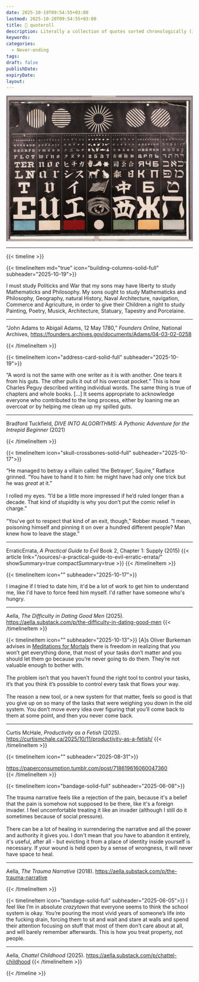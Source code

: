 ```yaml
---
date: 2025-10-19T09:54:55+03:00
lastmod: 2025-10-20T09:54:55+03:00
title: 💬 quoteroll
description: Literally a collection of quotes sorted chronologically (i.e. when found, newest to oldest). Based mostly on vibes, commentary (usually) not included
keywords:
categories:
  - Never-ending
tags:
draft: false
publishDate:
expiryDate:
layout:
---
```


![](feature.jpg "Image sourced from the Public Domain Image Archive / US National Library of Medicine. URL: https://pdimagearchive.org/images/28b99dfa-4475-4f51-9fae-8cbd27fb1391")

---

{{< timeline >}}

{{< timelineItem md="true" icon="building-columns-solid-full" subheader="2025-10-19">}}

I must study Politicks and War that my sons may have liberty to study Mathematicks and Philosophy. My sons ought to study Mathematicks and Philosophy, Geography, natural History, Naval Architecture, navigation, Commerce and Agriculture, in order to give their Children a right to study Painting, Poetry, Musick, Architecture, Statuary, Tapestry and Porcelaine.
<br>
<hr>
“John Adams to Abigail Adams, 12 May 1780,” <i>Founders Online</i>, National Archives, <a href="https://founders.archives.gov/documents/Adams/04-03-02-0258">https://founders.archives.gov/documents/Adams/04-03-02-0258</a> 

{{< /timelineItem >}}


{{< timelineItem icon="address-card-solid-full" subheader="2025-10-19">}}

“A word is not the same with one writer as it is with another. One tears it from his guts. The other pulls it out of his overcoat pocket.” This is how Charles Peguy described writing individual words. The same thing is true of chapters and whole books. [...] It seems appropriate to acknowledge everyone who contributed to the long process, either by loaning me an overcoat or by helping me clean up my spilled guts.
<hr>
Bradford Tuckfield, <i>DIVE INTO ALGORITHMS: A Pythonic Adventure for the Intrepid Beginner</i> (2021)

{{< /timelineItem >}}


{{< timelineItem icon="skull-crossbones-solid-full" subheader="2025-10-17">}}

“He managed to betray a villain called ‘the Betrayer’, Squire,” Ratface grinned. “You have to hand it to him: he might have had only one trick but he was <i>great</i> at it.”
<br>
<br>
I rolled my eyes. “I’d be a little more impressed if he’d ruled longer than a decade. That kind of stupidity is why you don’t put the comic relief in charge.”
<br>
<br>
“You’ve got to respect that kind of an exit, though,” Robber mused. “I mean, poisoning himself and pinning it on over a hundred different people? Man knew how to leave the stage.”
<br>
<hr>
ErraticErrata, <i>A Practical Guide to Evil</i> Book 2, Chapter 1: Supply (2015)
{{< article link="/sources/-a-practical-guide-to-evil-erratic-errata/" showSummary=true compactSummary=true >}}
{{< /timelineItem >}}


{{< timelineItem icon="" subheader="2025-10-17">}}

I imagine if I tried to date him, it'd be a lot of work to get him to understand me, like I'd have to force feed him myself. I'd rather have someone who's hungry. 
<hr>
Aella, <i>The Difficulty in Dating Good Men</i> (2025). <a href="https://aella.substack.com/p/the-difficulty-in-dating-good-men">https://aella.substack.com/p/the-difficulty-in-dating-good-men</a>
{{< /timelineItem >}}

{{< timelineItem icon="" subheader="2025-10-13">}}
[A]s Oliver Burkeman advises in <a href="https://curtismchale.ca/book/meditations-for-mortals-oliver-burkeman/">Meditations for Mortals</a> there is freedom in realizing that you won’t get everything done, that most of your tasks don’t matter and you should let them go because you’re never going to do them. They’re not valuable enough to bother with.
<br><br>
The problem isn’t that you haven’t found the right tool to control your tasks, it’s that you think it’s possible to control every task that flows your way.
<br><br>
The reason a new tool, or a new system for that matter, feels so good is that you give up on so many of the tasks that were weighing you down in the old system. You don’t move every idea over figuring that you’ll come back to them at some point, and then you never come back.
<hr>
Curtis McHale, <i>Productivity as a Fetish</i> (2025). <a href="https://curtismchale.ca/2025/10/11/productivity-as-a-fetish/">https://curtismchale.ca/2025/10/11/productivity-as-a-fetish/</a>
{{< /timelineItem >}}

{{< timelineItem icon="" subheader="2025-08-31">}}
 <div class="tumblr-post" data-href="https://embed.tumblr.com/embed/post/Rdvm8z6be1eidQ4L2DnxfA/718619616060047360" data-did="6f706542b33e70149269497298aa0d02e395669f"><a href="https://paperconsumption.tumblr.com/post/718619616060047360">https://paperconsumption.tumblr.com/post/718619616060047360</a></div>  <script async src="https://assets.tumblr.com/post.js"></script>
{{< /timelineItem >}}

{{< timelineItem icon="bandage-solid-full" subheader="2025-06-08">}}

The trauma narrative feels like a rejection of the pain, because it's a belief that the pain is somehow not supposed to be there, like it's a foreign invader. I feel uncomfortable treating it like an invader (although I still do it sometimes because of social pressure).
<br> <br>
There can be a lot of healing in surrendering the narrative and all the power and authority it gives you. I don't mean that you have to abandon it entirely, it's useful, after all - but evicting it from a place of identity inside yourself is necessary. If your wound is held open by a sense of wrongness, it will never have space to heal.

<hr>
Aella, <i>The Trauma Narrative</i> (2018). <a href="https://aella.substack.com/p/the-trauma-narrative">https://aella.substack.com/p/the-trauma-narrative</a>

{{< /timelineItem >}}

{{< timelineItem icon="bandage-solid-full" subheader="2025-06-05">}}
I feel like I’m in absolute <i>crazytown</i> that everyone seems to think the school system is okay. You’re pouring the most vivid years of someone’s life into the fucking drain, forcing them to sit and wait and stare at walls and spend their attention focusing on stuff that most of them don’t care about at all, and will barely remember afterwards. This is how you treat property, not people. 
<hr>
Aella, <i>Chattel Childhood</i> (2025). <a href="https://aella.substack.com/p/chattel-childhood">https://aella.substack.com/p/chattel-childhood</a>
{{< /timelineItem >}}

{{< /timeline >}}

